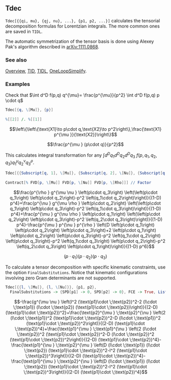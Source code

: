 ## Tdec

`Tdec[{{qi, mu}, {qj, nu}, ...}, {p1, p2, ...}]` calculates the tensorial decomposition formulas for Lorentzian integrals. The more common ones are saved in `TIDL`.

The automatic symmetrization of the tensor basis is done using Alexey Pak's algorithm described in [arXiv:1111.0868](https://arxiv.org/abs/1111.0868).

### See also

[Overview](Extra/FeynCalc.md), [TID](TID.md), [TIDL](TIDL.md), [OneLoopSimplify](OneLoopSimplify.md).

### Examples

Check that $\int d^D f(p,q) q^{\mu}= \frac{p^{\mu}}{p^2} \int d^D f(p,q) p \cdot q$

```mathematica
Tdec[{q, \[Mu]}, {p}] 
 
%[[2]] /. %[[1]]
```

$$\left\{\left\{\text{X1}\to p\cdot q,\text{X2}\to p^2\right\},\frac{\text{X1} p^{\mu }}{\text{X2}}\right\}$$

$$\frac{p^{\mu } (p\cdot q)}{p^2}$$

This calculates integral transformation for any $\int d^D q_1 d^D q_2 d^D q_3$ $f(p,q_1,q_2,q_3) q_1^{\mu} q_2^{\nu}q_3^{\rho}$.

```mathematica
Tdec[{{Subscript[q, 1], \[Mu]}, {Subscript[q, 2], \[Nu]}, {Subscript[q, 3], \[Rho]}}, {p}, List -> False] 
 
Contract[% FVD[p, \[Mu]] FVD[p, \[Nu]] FVD[p, \[Rho]]] // Factor
```

$$\frac{p^{\rho } g^{\mu \nu } \left(p\cdot q_3\right) \left(\left(p\cdot q_1\right) \left(p\cdot q_2\right)-p^2 \left(q_1\cdot q_2\right)\right)}{(1-D) p^4}+\frac{p^{\nu } g^{\mu \rho } \left(p\cdot q_2\right) \left(\left(p\cdot q_1\right) \left(p\cdot q_3\right)-p^2 \left(q_1\cdot q_3\right)\right)}{(1-D) p^4}+\frac{p^{\mu } g^{\nu \rho } \left(p\cdot q_1\right) \left(\left(p\cdot q_2\right) \left(p\cdot q_3\right)-p^2 \left(q_2\cdot q_3\right)\right)}{(1-D) p^4}-\frac{p^{\mu } p^{\nu } p^{\rho } \left(D \left(p\cdot q_1\right) \left(p\cdot q_2\right) \left(p\cdot q_3\right)+2 \left(p\cdot q_1\right) \left(p\cdot q_2\right) \left(p\cdot q_3\right)-p^2 \left(q_1\cdot q_2\right) \left(p\cdot q_3\right)-p^2 \left(q_1\cdot q_3\right) \left(p\cdot q_2\right)-p^2 \left(q_2\cdot q_3\right) \left(p\cdot q_1\right)\right)}{(1-D) p^6}$$

$$\left(p\cdot q_1\right) \left(p\cdot q_2\right) \left(p\cdot q_3\right)$$

To calculate a tensor decomposition with specific kinematic constraints, use the option `FinalSubstitutions`. Notice that kinematic configurations involving zero Gram determinants are not supported.

```mathematica
Tdec[{{l, \[Mu]}, {l, \[Nu]}}, {p1, p2}, 
  FinalSubstitutions -> {SPD[p1] -> 0, SPD[p2] -> 0}, FCE -> True, List -> False]
```

$$-\frac{g^{\mu \nu } \left(l^2 (\text{p1}\cdot \;\text{p2})^2-2 (l\cdot \;\text{p1}) (l\cdot \;\text{p2}) (\text{p1}\cdot \;\text{p2})\right)}{(2-D) (\text{p1}\cdot \;\text{p2})^2}+\frac{\text{p2}^{\mu } \;\text{p2}^{\nu } \left(2 (l\cdot \;\text{p1})^2 (\text{p1}\cdot \;\text{p2})^2-D (l\cdot \;\text{p1})^2 (\text{p1}\cdot \;\text{p2})^2\right)}{(2-D) (\text{p1}\cdot \;\text{p2})^4}+\frac{\text{p1}^{\mu } \;\text{p1}^{\nu } \left(2 (l\cdot \;\text{p2})^2 (\text{p1}\cdot \;\text{p2})^2-D (l\cdot \;\text{p2})^2 (\text{p1}\cdot \;\text{p2})^2\right)}{(2-D) (\text{p1}\cdot \;\text{p2})^4}-\frac{\text{p1}^{\nu } \;\text{p2}^{\mu } \left(D (l\cdot \;\text{p1}) (l\cdot \;\text{p2}) (\text{p1}\cdot \;\text{p2})^2-l^2 (\text{p1}\cdot \;\text{p2})^3\right)}{(2-D) (\text{p1}\cdot \;\text{p2})^4}-\frac{\text{p1}^{\mu } \;\text{p2}^{\nu } \left(D (l\cdot \;\text{p1}) (l\cdot \;\text{p2}) (\text{p1}\cdot \;\text{p2})^2-l^2 (\text{p1}\cdot \;\text{p2})^3\right)}{(2-D) (\text{p1}\cdot \;\text{p2})^4}$$